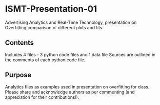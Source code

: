 # ISMT-Presentation-01
Advertising Analytics and Real-Time Technology, presentation on Overfitting comparison of different plots and fits.

## Contents
Includes 4 files - 3 python code files and 1 data file
Sources are outlined in the comments of each python code file.

## Purpose
Analytics files as examples used in presentation on overfitting for class.
Please share and acknowledge authors as per commenting (and appreciation for their contributions!).
